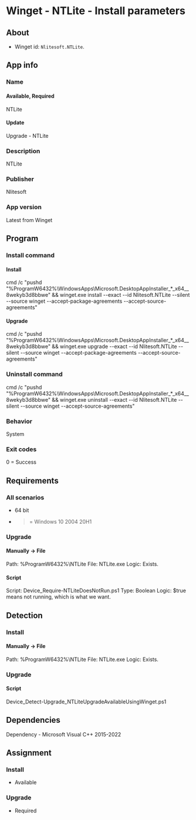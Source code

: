 # Winget - NTLite - Install parameters
## About
* Winget id: ```Nlitesoft.NTLite```.


## App info
### Name
#### Available, Required
NTLite
#### Update
Upgrade - NTLite

### Description
NTLite

### Publisher
Nlitesoft

### App version
Latest from Winget


## Program
### Install command
#### Install
cmd /c "pushd "%ProgramW6432%\WindowsApps\Microsoft.DesktopAppInstaller_*_x64__8wekyb3d8bbwe" && winget.exe install --exact --id Nlitesoft.NTLite --silent --source winget --accept-package-agreements --accept-source-agreements"
#### Upgrade
cmd /c "pushd "%ProgramW6432%\WindowsApps\Microsoft.DesktopAppInstaller_*_x64__8wekyb3d8bbwe" && winget.exe upgrade --exact --id Nlitesoft.NTLite --silent --source winget --accept-package-agreements --accept-source-agreements"

### Uninstall command
cmd /c "pushd "%ProgramW6432%\WindowsApps\Microsoft.DesktopAppInstaller_*_x64__8wekyb3d8bbwe" && winget.exe uninstall --exact --id Nlitesoft.NTLite --silent --source winget --accept-source-agreements"

### Behavior
System

### Exit codes
0 = Success


## Requirements
### All scenarios
* 64 bit
* >= Windows 10 2004 20H1

### Upgrade
#### Manually -> File
Path:  %ProgramW6432%\NTLite
File:  NTLite.exe
Logic: Exists.
#### Script
Script: Device_Require-NTLiteDoesNotRun.ps1
Type:   Boolean
Logic:  $true means not running, which is what we want.


## Detection
### Install
#### Manually -> File
Path:  %ProgramW6432%\NTLite
File:  NTLite.exe
Logic: Exists.

### Upgrade
#### Script
Device_Detect-Upgrade_NTLiteUpgradeAvailableUsingWinget.ps1


## Dependencies
Dependency - Microsoft Visual C++ 2015-2022


## Assignment
### Install
* Available

### Upgrade
* Required
